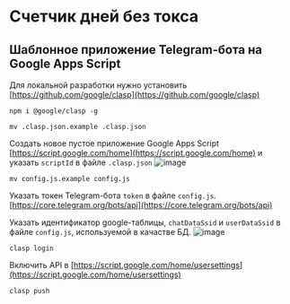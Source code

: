 # Счетчик дней без токса
## Шаблонное приложение Telegram-бота на Google Apps Script

Для локальной разработки нужно установить [https://github.com/google/clasp](https://github.com/google/clasp)
```
npm i @google/clasp -g
```

```
mv .clasp.json.example .clasp.json
```
Создать новое пустое приложение Google Apps Script [https://script.google.com/home](https://script.google.com/home) и указать `scriptId` в файле `.clasp.json`
![image](https://user-images.githubusercontent.com/1845813/59051267-a8dd1f80-88b6-11e9-928a-f3c3907b385d.png)

```
mv config.js.example config.js
```
Указать токен Telegram-бота `token` в файле `config.js`.
[https://core.telegram.org/bots/api](https://core.telegram.org/bots/api)

Указать идентификатор google-таблицы, `chatDataSsid` и `userDataSsid` в файле `config.js`, используемой в качастве БД.
![image](https://user-images.githubusercontent.com/1845813/59051046-2f453180-88b6-11e9-9753-2e26546a2647.png)

```
clasp login
```

Включить API в [https://script.google.com/home/usersettings](https://script.google.com/home/usersettings)

```
clasp push
```